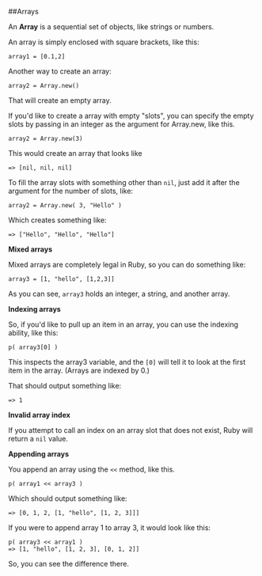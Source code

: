 ##Arrays

An **Array** is a sequential set of objects, like strings or numbers.

An array is simply enclosed with square brackets, like this:

```
array1 = [0.1,2]
```

Another way to create an array:

```
array2 = Array.new()
```

That will create an empty array.

If you'd like to create a array with empty "slots", you can specify the empty slots by passing in an integer as the argument for Array.new, like this.

```
array2 = Array.new(3)
```
This would create an array that looks like

```
=> [nil, nil, nil]
```

To fill the array slots with something other than ```nil```, just add it after the argument for the number of slots, like:

```
array2 = Array.new( 3, "Hello" )
```

Which creates something like:

```
=> ["Hello", "Hello", "Hello"]
```

**Mixed arrays**

Mixed arrays are completely legal in Ruby, so you can do something like:

```
array3 = [1, "hello", [1,2,3]]
```

As you can see, ```array3``` holds an integer, a string, and another array.

**Indexing arrays**

So, if you'd like to pull up an item in an array, you can use the indexing ability, like this:

```
p( array3[0] )
```

This inspects the array3 variable, and the ```[0]``` will tell it to look at the first item in the array. (Arrays are indexed by 0.)

That should output something like:

```
=> 1
```

**Invalid array index**

If you attempt to call an index on an array slot that does not exist, Ruby will return a ```nil``` value.

**Appending arrays**

You append an array using the ```<<``` method, like this.

```
p( array1 << array3 )
```

Which should output something like:

```
=> [0, 1, 2, [1, "hello", [1, 2, 3]]]
```

If you were to append array 1 to array 3, it would look like this:

```
p( array3 << array1 )
=> [1, "hello", [1, 2, 3], [0, 1, 2]]
```

So, you can see the difference there.